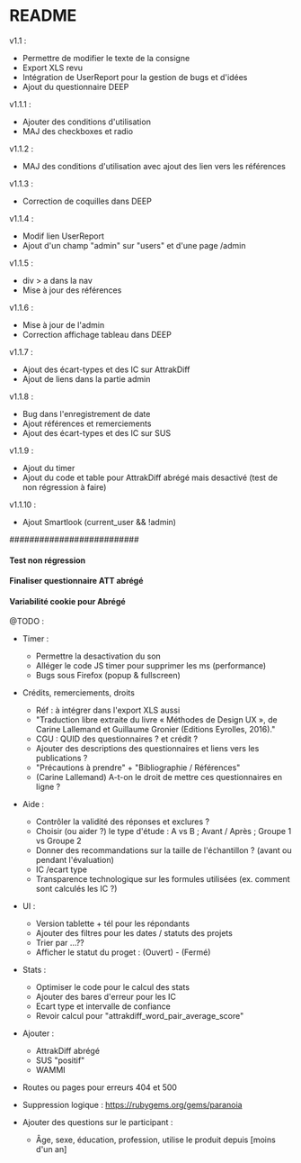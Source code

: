 # README

v1.1 :
- Permettre de modifier le texte de la consigne
- Export XLS revu
- Intégration de UserReport pour la gestion de bugs et d'idées
- Ajout du questionnaire DEEP

v1.1.1 :
- Ajouter des conditions d'utilisation
- MAJ des checkboxes et radio

v1.1.2 :
- MAJ des conditions d'utilisation avec ajout des lien vers les références

v1.1.3 :
- Correction de coquilles dans DEEP

v1.1.4 :
- Modif lien UserReport
- Ajout d'un champ "admin" sur "users" et d'une page /admin

v1.1.5 :
- div > a dans la nav
- Mise à jour des références

v1.1.6 :
- Mise à jour de l'admin
- Correction affichage tableau dans DEEP

v1.1.7 :
- Ajout des écart-types et des IC sur AttrakDiff
- Ajout de liens dans la partie admin

v1.1.8 :
- Bug dans l'enregistrement de date
- Ajout références et remerciements
- Ajout des écart-types et des IC sur SUS

v1.1.9 :
- Ajout du timer
- Ajout du code et table pour AttrakDiff abrégé mais desactivé (test de non régression à faire)

v1.1.10 :
- Ajout Smartlook (current_user && !admin)

##########################
#### Test non régression
#### Finaliser questionnaire ATT abrégé
#### Variabilité cookie pour Abrégé

@TODO :
- Timer :
  - Permettre la desactivation du son
  - Alléger le code JS timer pour supprimer les ms (performance)
  - Bugs sous Firefox (popup & fullscreen)

- Crédits, remerciements, droits
  - Réf : à intégrer dans l'export XLS aussi
  - "Traduction libre extraite du livre « Méthodes de Design UX », de Carine Lallemand et Guillaume Gronier (Editions Eyrolles, 2016)."
  - CGU : QUID des questionnaires ? et crédit ?
  - Ajouter des descriptions des questionnaires et liens vers les publications ?
  - "Précautions à prendre" + "Bibliographie / Références"
  - (Carine Lallemand) A-t-on le droit de mettre ces questionnaires en ligne ?

- Aide :
  - Contrôler la validité des réponses et exclures ?
  - Choisir (ou aider ?) le type d'étude : A vs B ; Avant / Après ; Groupe 1 vs Groupe 2
  - Donner des recommandations sur la taille de l'échantillon ? (avant ou pendant l'évaluation)
  - IC /ecart type
  - Transparence technologique sur les formules utilisées (ex. comment sont calculés les IC ?)

- UI :
  - Version tablette + tél pour les répondants
  - Ajouter des filtres pour les dates / statuts des projets
  - Trier par ...??
  - Afficher le statut du proget : (Ouvert) - (Fermé)

- Stats :
  - Optimiser le code pour le calcul des stats
  - Ajouter des bares d'erreur pour les IC
  - Ecart type et intervalle de confiance
  - Revoir calcul pour "attrakdiff_word_pair_average_score"

- Ajouter :
  - AttrakDiff abrégé
  - SUS "positif"
  - WAMMI    

- Routes ou pages pour erreurs 404 et 500

- Suppression logique : https://rubygems.org/gems/paranoia
- Ajouter des questions sur le participant :
  - Âge, sexe, éducation, profession, utilise le produit depuis [moins d'un an]
